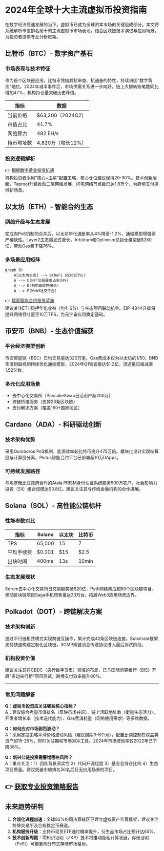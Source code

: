 # 2024年全球十大主流虚拟币投资指南

在数字经济高速发展的当下，虚拟币已成为全球资本市场的关键组成部分。本文将系统解析市值排名前十的主流虚拟币市场表现，结合区块链技术演进与应用场景，为投资者提供专业分析框架。

## 比特币（BTC）- 数字资产基石

### 市场表现与技术特征
作为首个区块链应用，比特币凭借其抗审查、抗通胀的特性，持续巩固"数字黄金"地位。2024年减半事件后，市场供需关系进一步向好，链上大额转账笔数同比增加47%，机构持仓量突破历史峰值。

| 指标          | 数据                |
|---------------|---------------------|
| 当前价格      | $63,200（2024Q2）   |
| 市值占比      | 41.7%               |
| 网络算力      | 482 EH/s            |
| 持币地址数    | 4,820万（增长12%）  |

### 投资逻辑解析
👉 [把握数字黄金投资机遇](https://bit.ly/okx_welcome)  
机构投资者采用"核心+卫星"配置策略，核心仓位建议保持20-30%。技术创新层面，Taproot升级推动二层网络发展，闪电网络节点数已达1.8万个，为跨境支付提供新场景。

## 以太坊（ETH）- 智能合约生态

### 网络升级与生态发展
完成向PoS机制的合并后，以太坊年化通胀率从4%降至-1.2%，通缩模型增强资产稀缺性。Layer2生态爆发式增长，Arbitrum和Optimism总锁仓量突破$280亿，带动Gas费下降76%。

### 多场景应用矩阵
```mermaid
graph TD
    A[以太坊生态] --> B(DeFi $520亿TVL)
    A --> C(NFT交易量市占率34%)
    A --> D(机构级质押服务)
    A --> E(Web3社交平台)
```

👉 [探索智能合约投资蓝海](https://bit.ly/okx_welcome)  
建议关注ETH质押年化收益（约4-6%）与生态项目联动机会。EIP-4844升级将提升网络吞吐量至10万TPS，为元宇宙应用奠定基础。

## 币安币（BNB）- 生态价值捕获

### 平台经济模型创新
币安智能链（BSC）日均交易量达320万笔，Gas费成本仅为以太坊的1/50。BNB季度销毁机制持续优化通缩模型，2024年Q1销毁量达$1.2亿，流通量已缩减至1.52亿枚。

### 多元化应用场景
- 去中心化交易所（PancakeSwap日活用户超200万）
- 跨链桥接服务（支持23条区块链）
- 支付解决方案（覆盖160+国家地区）

## Cardano（ADA）- 科研驱动创新

### 技术架构优势
采用Ouroboros PoS机制，能源效率较比特币提升475万倍。模块化设计实现结算层与计算层分离，Plutus智能合约平台已部署超10万DApps。

### 可持续发展路径
与埃塞俄比亚政府合作的Atala PRISM身份认证系统服务500万农户，社会影响力投资（SII）组合规模达$3.8亿。建议关注其与传统金融机构的合作进展。

## Solana（SOL）- 高性能公链标杆

### 性能参数对比
| 指标       | Solana    | 以太坊    | 比特币    |
|------------|-----------|-----------|-----------|
| TPS        | 65,000    | 15        | 7         |
| 平均手续费 | $0.001    | $15       | $2.5      |
| 出块时间   | 400ms     | 13s       | 10min     |

### 生态发展现状
Serum去中心化交易所日交易额突破$20亿，Pyth网络集成超50个区块链项目。移动区块链项目Saga手机预售量达23万台，拓展Web3应用场景边界。

## Polkadot（DOT）- 跨链解决方案

### 技术架构创新
通过平行链租赁模式实现跨链互操作，累计完成42条区块链连接。Substrate框架支持快速构建定制化区块链，XCMP跨链消息传递协议进入最后测试阶段。

### 机构投资价值
建议关注其在CBDC（央行数字货币）领域的布局，已与国际清算银行（BIS）开展"多边央行桥"项目测试，跨境支付效率提升80%。

---

### 常见问题解答

**Q：虚拟币投资应关注哪些核心指标？**  
A：建议综合考量市值排名（反映市场共识）、链上活跃地址数（衡量生态活力）、开发者增长率（技术迭代能力）、Gas费消耗量（网络使用需求）等多维数据。

**Q：如何应对市场剧烈波动？**  
A：采用定投策略平滑价格波动风险（建议周期3-6个月），配置比例控制在权益类资产的15-25%，同时关注期权市场对冲工具。2024年市场波动率较2022年已下降38%。

**Q：新兴公链投资需警惕哪些风险？**  
A：重点关注：1）团队背景真实性 2）代码开源程度 3）基金会持仓比例 4）生态项目质量。建议规避市值排名50名后且无应用场景的项目。

👉 [获取专业投资策略报告](https://bit.ly/okx_welcome)  
---

## 未来趋势研判

1. **合规化进程加速**：全球83%的司法管辖区已建立虚拟资产监管框架，建议关注持牌交易所及合规稳定币赛道。
2. **机构服务升级**：比特币现货ETF通过概率提升，衍生品市场占比预计达65%。
3. **技术创新周期**：零知识证明（ZKP）技术将推动隐私计算发展，存储证明（PoSt）可能重构分布式存储市场格局。
